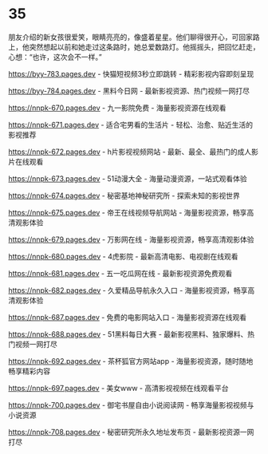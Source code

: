 # 35
朋友介绍的新女孩很爱笑，眼睛亮亮的，像盛着星星。他们聊得很开心，可回家路上，他突然想起以前和她走过这条路时，她总爱数路灯。他摇摇头，把回忆赶走，心想：“也许，这次会不一样。”

https://byy-783.pages.dev - 快猫短视频3秒立即跳转 - 精彩影视内容即刻呈现

https://byy-784.pages.dev - 黑料今日网 - 最新影视资源、热门视频一网打尽

https://nnpk-670.pages.dev - 九一影院免费 - 海量影视资源在线观看

https://nnpk-671.pages.dev - 适合宅男看的生活片 - 轻松、治愈、贴近生活的影视推荐

https://nnpk-672.pages.dev - h片影视视频网站 - 最新、最全、最热门的成人影片在线观看

https://nnpk-673.pages.dev - 51动漫大全 - 海量动漫资源，一站式观看体验

https://nnpk-674.pages.dev - 秘密基地神秘研究所 - 探索未知的影视世界

https://nnpk-675.pages.dev - 帝王在线视频导航网站 - 海量影视资源，畅享高清观影体验

https://nnpk-679.pages.dev - 万影网在线 - 海量影视资源，畅享高清观影体验

https://nnpk-680.pages.dev - 4虎影院 - 最新高清电影、电视剧在线观看

https://nnpk-681.pages.dev - 五一吃瓜网在线 - 最新影视资源免费观看

https://nnpk-682.pages.dev - 久爱精品导航永久入口 - 海量影视资源，畅享高清观影体验

https://nnpk-687.pages.dev - 免费的电影网站入口 - 海量影视资源在线观看

https://nnpk-688.pages.dev - 51黑料每日大赛 - 最新影视黑料、独家爆料、热门视频一网打尽

https://nnpk-692.pages.dev - 茶杯狐官方网站app - 海量影视资源，随时随地畅享精彩内容

https://nnpk-697.pages.dev - 美女www - 高清影视视频在线观看平台

https://nnpk-700.pages.dev - 御宅书屋自由小说阅读网 - 畅享海量影视视频与小说资源

https://nnpk-708.pages.dev - 秘密研究所永久地址发布页 - 最新影视资源一网打尽
